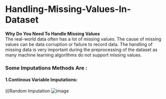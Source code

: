 # Handling-Missing-Values-In-Dataset
<b>Why Do You Need To Handle Missing Values</b><br>
The real-world data often has a lot of missing values. The cause of missing values can be data corruption or failure to record data. The handling of missing data is very important during the preprocessing of the dataset as many machine learning algorithms do not support missing values.

### Some Imputations Methods Are :<br>
#### 1.Continous Variable Imputations:
  (i)Random Imputation
  ![image](https://user-images.githubusercontent.com/64760966/128884081-0a066979-24a0-403a-9371-e1d2793199fd.png)

